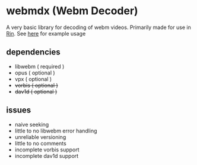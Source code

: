# webmdx (Webm Decoder)

A very basic library for decoding of webm videos. Primarily made for use in [Rin](https://github.com/TareHimself/rin). See [here](./test/main.cpp) for example usage

## dependencies
- libwebm ( required )
- opus ( optional )
- vpx  ( optional )
- <s>vorbis ( optional )</s>
- <s>dav1d  ( optional )</s>

## issues
- naive seeking
- little to no libwebm error handling
- unreliable versioning
- little to no comments
- incomplete vorbis support
- incomplete dav1d support
